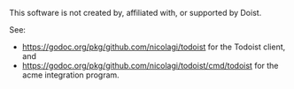 This software is not created by, affiliated with, or supported by Doist.

See:

* https://godoc.org/pkg/github.com/nicolagi/todoist for the Todoist client, and
* https://godoc.org/pkg/github.com/nicolagi/todoist/cmd/todoist for the acme integration program.
